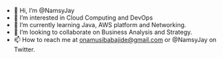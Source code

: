 - 👋 Hi, I’m @NamsyJay
- 👀 I’m interested in Cloud Computing and DevOps
- 🌱 I’m currently learning Java, AWS platform and Networking.
- 💞️ I’m looking to collaborate on Business Analysis and Strategy.
- 📫 How to reach me at onamusibabajide@gmail.com or @NamsyJay on Twitter.

<!---
NamsyJay/NamsyJay is a ✨ special ✨ repository because its `README.md` (this file) appears on your GitHub profile.
You can click the Preview link to take a look at your changes.
--->
